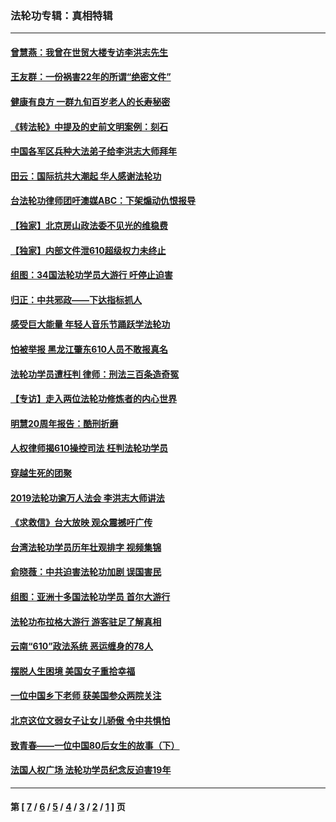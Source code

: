 ### 法轮功专辑：真相特辑
---
#### [曾慧燕：我曾在世贸大楼专访李洪志先生](../../pages/nf4389/n12898729.md?06130430) 
#### [王友群：一份祸害22年的所谓“绝密文件”](../../pages/nf4389/n12871750.md?06130430) 
#### [健康有良方 一群九旬百岁老人的长寿秘密](../../pages/nf4389/n12847475.md?06130430) 
#### [《转法轮》中提及的史前文明案例：刻石](../../pages/nf4389/n12758577.md?06130430) 
#### [中国各军区兵种大法弟子给李洪志大师拜年](../../pages/nf4389/n12750047.md?06130430) 
#### [田云：国际抗共大潮起 华人感谢法轮功](../../pages/nf4389/n12357708.md?06130430) 
#### [台法轮功律师团吁澳媒ABC：下架煽动仇恨报导](../../pages/nf4389/n12279917.md?06130430) 
#### [【独家】北京房山政法委不见光的维稳费](../../pages/nf4389/n12031979.md?06130430) 
#### [【独家】内部文件泄610超级权力未终止](../../pages/nf4389/n12023895.md?06130430) 
#### [组图：34国法轮功学员大游行 吁停止迫害](../../pages/nf4389/n11492658.md?06130430) 
#### [归正：中共邪政——下达指标抓人](../../pages/nf4389/n11474770.md?06130430) 
#### [感受巨大能量 年轻人音乐节踊跃学法轮功](../../pages/nf4389/n11441981.md?06130430) 
#### [怕被举报 黑龙江肇东610人员不敢报真名](../../pages/nf4389/n11436499.md?06130430) 
#### [法轮功学员遭枉判 律师：刑法三百条造奇冤](../../pages/nf4389/n11433943.md?06130430) 
#### [【专访】走入两位法轮功修炼者的内心世界](../../pages/nf4389/n11415623.md?06130430) 
#### [明慧20周年报告：酷刑折磨](../../pages/nf4389/n11387954.md?06130430) 
#### [人权律师揭610操控司法 枉判法轮功学员](../../pages/nf4389/n11313370.md?06130430) 
#### [穿越生死的团聚](../../pages/nf4389/n11258922.md?06130430) 
#### [2019法轮功逾万人法会 李洪志大师讲法](../../pages/nf4389/n11265303.md?06130430) 
#### [《求救信》台大放映 观众震撼吁广传](../../pages/nf4389/n10922251.md?06130430) 
#### [台湾法轮功学员历年壮观排字 视频集锦](../../pages/nf4389/n10878789.md?06130430) 
#### [俞晓薇：中共迫害法轮功加剧 误国害民](../../pages/nf4389/n10859260.md?06130430) 
#### [组图：亚洲十多国法轮功学员 首尔大游行](../../pages/nf4389/n10781149.md?06130430) 
#### [法轮功布拉格大游行 游客驻足了解真相](../../pages/nf4389/n10749360.md?06130430) 
#### [云南“610”政法系统 恶运缠身的78人](../../pages/nf4389/n10747534.md?06130430) 
#### [摆脱人生困境 美国女子重拾幸福](../../pages/nf4389/n10688678.md?06130430) 
#### [一位中国乡下老师 获美国参众两院关注](../../pages/nf4389/n10683927.md?06130430) 
#### [北京这位文弱女子让女儿骄傲 令中共惧怕](../../pages/nf4389/n10668341.md?06130430) 
#### [致青春——一位中国80后女生的故事（下）](../../pages/nf4389/n10642721.md?06130430) 
#### [法国人权广场 法轮功学员纪念反迫害19年](../../pages/nf4389/n10586601.md?06130430) 

---
#### 第 [ [7](./7.md?06130430) / [6](./6.md?06130430) / [5](./5.md?06130430) / [4](./4.md?06130430) / [3](./3.md?06130430) / [2](./2.md?06130430) / [1](./1.md?06130430) ] 页
